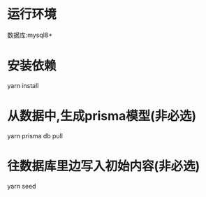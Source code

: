 # 运行环境
数据库:mysql8+
# 安装依赖
yarn install
# 从数据中,生成prisma模型(非必选)
yarn prisma db pull

# 往数据库里边写入初始内容(非必选)
yarn seed


